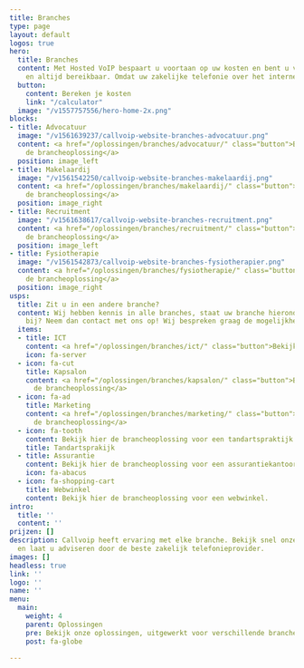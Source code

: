 ```yaml
---
title: Branches
type: page
layout: default
logos: true
hero:
  title: Branches
  content: Met Hosted VoIP bespaart u voortaan op uw kosten en bent u voortaan overal
    en altijd bereikbaar. Omdat uw zakelijke telefonie over het internet gaat.
  button:
    content: Bereken je kosten
    link: "/calculator"
  image: "/v1557757556/hero-home-2x.png"
blocks:
- title: Advocatuur
  image: "/v1561639237/callvoip-website-branches-advocatuur.png"
  content: <a href="/oplossingen/branches/advocatuur/" class="button">Bekijk hier
    de brancheoplossing</a>
  position: image_left
- title: Makelaardij
  image: "/v1561542250/callvoip-website-branches-makelaardij.png"
  content: <a href="/oplossingen/branches/makelaardij/" class="button">Bekijk hier
    de brancheoplossing</a>
  position: image_right
- title: Recruitment
  image: "/v1561638617/callvoip-website-branches-recruitment.png"
  content: <a href="/oplossingen/branches/recruitment/" class="button">Bekijk hier
    de brancheoplossing</a>
  position: image_left
- title: Fysiotherapie
  image: "/v1561542873/callvoip-website-branches-fysiotherapier.png"
  content: <a href="/oplossingen/branches/fysiotherapie/" class="button">Bekijk hier
    de brancheoplossing</a>
  position: image_right
usps:
  title: Zit u in een andere branche?
  content: Wij hebben kennis in alle branches, staat uw branche hieronder er niet
    bij? Neem dan contact met ons op! Wij bespreken graag de mogelijkheden met u.
  items:
  - title: ICT
    content: <a href="/oplossingen/branches/ict/" class="button">Bekijk hier de brancheoplossing</a>
    icon: fa-server
  - icon: fa-cut
    title: Kapsalon
    content: <a href="/oplossingen/branches/kapsalon/" class="button">Bekijk hier
      de brancheoplossing</a>
  - icon: fa-ad
    title: Marketing
    content: <a href="/oplossingen/branches/marketing/" class="button">Bekijk hier
      de brancheoplossing</a>
  - icon: fa-tooth
    content: Bekijk hier de brancheoplossing voor een tandartspraktijk.
    title: Tandartsprakijk
  - title: Assurantie
    content: Bekijk hier de brancheoplossing voor een assurantiekantoor.
    icon: fa-abacus
  - icon: fa-shopping-cart
    title: Webwinkel
    content: Bekijk hier de brancheoplossing voor een webwinkel.
intro:
  title: ''
  content: ''
prijzen: []
description: Callvoip heeft ervaring met elke branche. Bekijk snel onze brancheoplossingen
  en laat u adviseren door de beste zakelijk telefonieprovider.
images: []
headless: true
link: ''
logo: ''
name: ''
menu:
  main:
    weight: 4
    parent: Oplossingen
    pre: Bekijk onze oplossingen, uitgewerkt voor verschillende branche
    post: fa-globe

---
```

